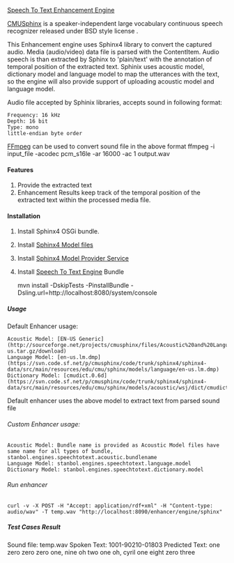 <!--
   Licensed to the Apache Software Foundation (ASF) under one or more
   contributor license agreements.  See the NOTICE file distributed with
   this work for additional information regarding copyright ownership.
   The ASF licenses this file to You under the Apache License, Version 2.0
   (the "License"); you may not use this file except in compliance with
   the License.  You may obtain a copy of the License at

        http://www.apache.org/licenses/LICENSE-2.0

   Unless required by applicable law or agreed to in writing, software
   distributed under the License is distributed on an "AS IS" BASIS,
   WITHOUT WARRANTIES OR CONDITIONS OF ANY KIND, either express or implied.
   See the License for the specific language governing permissions and
   limitations under the License.
-->

[Speech To Text Enhancement Engine](https://issues.apache.org/jira/browse/STANBOL-1007)

[CMUSphinx](http://cmusphinx.sourceforge.net/wiki/) is a speaker-independent large vocabulary continuous speech recognizer released under BSD style license .

This Enhancement engine uses Sphinx4 library to convert the captured audio. Media (audio/video) data file is parsed with the ContentItem. Audio speech is than extracted by Sphinx to 'plain/text' with the annotation of temporal position of the extracted text. Sphinix uses acoustic model, dictionary model and language model to map the utterances with the text, so the engine will also provide support of uploading acoustic model and language model.

Audio file accepted by Sphinix libraries, accepts sound in following format:

    Frequency: 16 kHz 
    Depth: 16 bit
    Type: mono
    little-endian byte order

[FFmpeg](https://www.ffmpeg.org/) can be used to convert sound file in the above format
    ffmpeg -i input_file -acodec pcm_s16le -ar 16000 -ac 1 output.wav

#### Features
1.  Provide the extracted text
2.  Enhancement Results keep track of the temporal position of the extracted text within the processed media file.

#### Installation

1.  Install Sphinx4 OSGi bundle.
2.  Install [Sphinx4 Model files](https://github.com/sumansaurabh/Sphinx-Model)
3.  Install [Sphinx4 Model Provider Service](https://github.com/sumansaurabh/SphinxModelProvider) 
4.  Install [Speech To Text Engine](https://github.com/sumansaurabh/SpeechToTextEngine) Bundle 


    mvn install -DskipTests -PinstallBundle -Dsling.url=http://localhost:8080/system/console

##### Usage

Default Enhancer usage:

    Acoustic Model: [EN-US Generic](http://sourceforge.net/projects/cmusphinx/files/Acoustic%20and%20Language%20Models/US%20English%20Generic%20Acoustic%20Model/en-us.tar.gz/download)
    Language Model: [en-us.lm.dmp](https://svn.code.sf.net/p/cmusphinx/code/trunk/sphinx4/sphinx4-data/src/main/resources/edu/cmu/sphinx/models/language/en-us.lm.dmp)
    Dictionary Model: [cmudict.0.6d](https://svn.code.sf.net/p/cmusphinx/code/trunk/sphinx4/sphinx4-data/src/main/resources/edu/cmu/sphinx/models/acoustic/wsj/dict/cmudict.0.6d)

Default enhancer uses the above model to extract text from parsed sound file

###### Custom Enhancer usage:

    Acoustic Model: Bundle name is provided as Acoustic Model files have same name for all types of bundle, stanbol.engines.speechtotext.acoustic.bundlename
    Language Model: stanbol.engines.speechtotext.language.model
    Dictionary Model: stanbol.engines.speechtotext.dictionary.model

###### Run enhancer

    curl -v -X POST -H "Accept: application/rdf+xml" -H "Content-type: audio/wav" -T temp.wav "http://localhost:8090/enhancer/engine/sphinx"
    
##### Test Cases Result

  Sound file: temp.wav 
  Spoken Text: 1001-90210-01803
  Predicted Text: one zero zero zero one, nine oh two one oh, cyril one eight zero three






